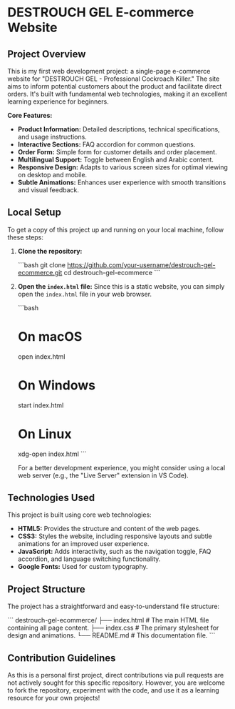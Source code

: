 # DESTROUCH GEL E-commerce Website

## Project Overview

This is my first web development project: a single-page e-commerce website for "DESTROUCH GEL - Professional Cockroach Killer." The site aims to inform potential customers about the product and facilitate direct orders. It's built with fundamental web technologies, making it an excellent learning experience for beginners.

**Core Features:**

*   **Product Information:** Detailed descriptions, technical specifications, and usage instructions.
*   **Interactive Sections:** FAQ accordion for common questions.
*   **Order Form:** Simple form for customer details and order placement.
*   **Multilingual Support:** Toggle between English and Arabic content.
*   **Responsive Design:** Adapts to various screen sizes for optimal viewing on desktop and mobile.
*   **Subtle Animations:** Enhances user experience with smooth transitions and visual feedback.

## Local Setup

To get a copy of this project up and running on your local machine, follow these steps:

1.  **Clone the repository:**

    \`\`\`bash
    git clone https://github.com/your-username/destrouch-gel-ecommerce.git
    cd destrouch-gel-ecommerce
    \`\`\`

2.  **Open the `index.html` file:**
    Since this is a static website, you can simply open the `index.html` file in your web browser.

    \`\`\`bash
    # On macOS
    open index.html

    # On Windows
    start index.html

    # On Linux
    xdg-open index.html
    \`\`\`

    For a better development experience, you might consider using a local web server (e.g., the "Live Server" extension in VS Code).

## Technologies Used

This project is built using core web technologies:

*   **HTML5:** Provides the structure and content of the web pages.
*   **CSS3:** Styles the website, including responsive layouts and subtle animations for an improved user experience.
*   **JavaScript:** Adds interactivity, such as the navigation toggle, FAQ accordion, and language switching functionality.
*   **Google Fonts:** Used for custom typography.

## Project Structure

The project has a straightforward and easy-to-understand file structure:

\`\`\`
destrouch-gel-ecommerce/
├── index.html          # The main HTML file containing all page content.
├── index.css           # The primary stylesheet for design and animations.
└── README.md           # This documentation file.
\`\`\`

## Contribution Guidelines

As this is a personal first project, direct contributions via pull requests are not actively sought for this specific repository. However, you are welcome to fork the repository, experiment with the code, and use it as a learning resource for your own projects!



